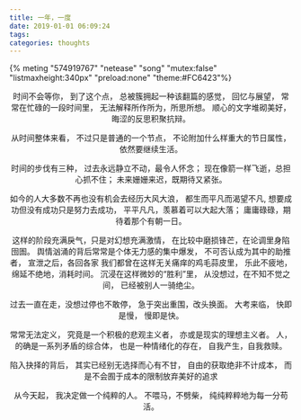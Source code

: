 ```yaml
---
title: 一年，一度
date: 2019-01-01 06:09:24
tags:
categories: thoughts
---
```


{% meting "574919767" "netease" "song" "mutex:false" "listmaxheight:340px" "preload:none" "theme:#FC6423"%}
<center>
时间不会等你，
到了这个点，
总被簇拥起一种该翻篇的感觉，
回忆与展望，
常常在忙碌的一段时间里，
无法解释所作所为，所思所想。
顺心的文字堆砌美好，
晦涩的反思积聚抗辩。

从时间整体来看，
不过只是普通的一个节点，
不论附加什么样重大的节日属性，
依然要继续生活。

时间的步伐有三种，
过去永远静立不动，最令人怀念；
现在像箭一样飞逝，总担心抓不住；
未来姗姗来迟，既期待又紧张。

如今的人大多数不再也没有机会去经历大风大浪，
都生而平凡而渴望不凡,
想要成功但没有成功只是努力去成功，
平平凡凡，羡慕着可以大起大落；
庸庸碌碌，期待着那个有朝一日。

这样的阶段充满戾气，只是对幻想充满激情，
在比较中磨损锋芒，在论调里身陷囹圄。
舆情汹涌的背后常常是个体无力感的集中爆发，
不可否认成为其中的助推者，
宣泄之后，各回各家
我们都曾在这样无关痛痒的鸡毛蒜皮里，
乐此不疲地，绵延不绝地，消耗时间。
沉浸在这样微妙的“胜利”里，
从没想过，在不知不觉之间，
已经被别人一骑绝尘。

过去一直在走，没想过停也不敢停，
急于突出重围，改头换面。
大考来临，
快即是慢，
慢即是快。

常常无法定义，
究竟是一个积极的悲观主义者，
亦或是现实的理想主义者。
人，的确是一系列矛盾的综合体，
也是一种情绪化的存在，
自我产生，自我救赎。

陷入抉择的背后，
其实已经别无选择而心有不甘，
自由的获取绝非不计成本，
而是不会囿于成本的限制放弃美好的追求

从今天起，
我决定做一个纯粹的人。
不喂马，不劈柴，
纯纯粹粹地为每一分苟活。
</center>